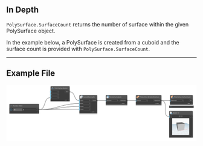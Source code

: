 ## In Depth
`PolySurface.SurfaceCount` returns the number of surface within the given PolySurface object.

In the example below, a PolySurface is created from a cuboid and the surface count is provided with `PolySurface.SurfaceCount`.
___
## Example File

![PolySurface.SurfaceCount](./Autodesk.DesignScript.Geometry.PolySurface.SurfaceCount_img.jpg)